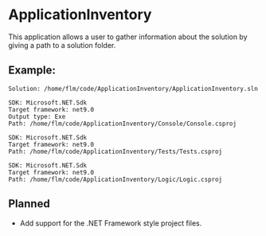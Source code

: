 # ApplicationInventory

This application allows a user to gather information about the solution by giving a path to a solution folder.

## Example:

```text
Solution: /home/flm/code/ApplicationInventory/ApplicationInventory.sln

SDK: Microsoft.NET.Sdk
Target framework: net9.0
Output type: Exe
Path: /home/flm/code/ApplicationInventory/Console/Console.csproj

SDK: Microsoft.NET.Sdk
Target framework: net9.0
Path: /home/flm/code/ApplicationInventory/Tests/Tests.csproj

SDK: Microsoft.NET.Sdk
Target framework: net9.0
Path: /home/flm/code/ApplicationInventory/Logic/Logic.csproj
```

## Planned

- Add support for the .NET Framework style project files.